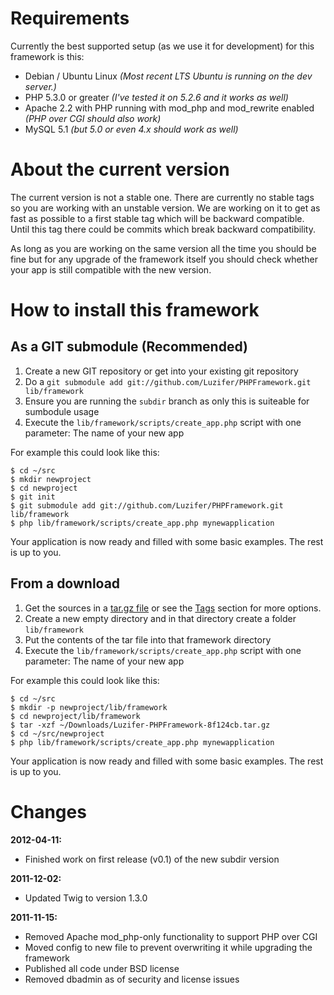 # Requirements

Currently the best supported setup (as we use it for development) for this framework is this:

- Debian / Ubuntu Linux *(Most recent LTS Ubuntu is running on the dev server.)*
- PHP 5.3.0 or greater *(I've tested it on 5.2.6 and it works as well)*
- Apache 2.2 with PHP running with mod\_php and mod\_rewrite enabled *(PHP over CGI should also work)*
- MySQL 5.1 *(but 5.0 or even 4.x should work as well)*

# About the current version

The current version is not a stable one. There are currently no stable tags so you are working with
an unstable version. We are working on it to get as fast as possible to a first stable tag which
will be backward compatible. Until this tag there could be commits which break backward compatibility.

As long as you are working on the same version all the time you should be fine but for any upgrade of
the framework itself you should check whether your app is still compatible with the new version.

# How to install this framework
## As a GIT submodule (Recommended)

1. Create a new GIT repository or get into your existing git repository
1. Do a `git submodule add git://github.com/Luzifer/PHPFramework.git lib/framework`
1. Ensure you are running the `subdir` branch as only this is suiteable for sumbodule usage
1. Execute the `lib/framework/scripts/create_app.php` script with one parameter: The name of your new app

For example this could look like this:

    $ cd ~/src
    $ mkdir newproject
    $ cd newproject
    $ git init
    $ git submodule add git://github.com/Luzifer/PHPFramework.git lib/framework
    $ php lib/framework/scripts/create_app.php mynewapplication

Your application is now ready and filled with some basic examples. The rest is up to you.

## From a download

1. Get the sources in a [tar.gz file](https://github.com/Luzifer/PHPFramework/tarball/v0.1)
   or see the [Tags](https://github.com/Luzifer/PHPFramework/tags) section for more
   options.
1. Create a new empty directory and in that directory create a folder `lib/framework`
1. Put the contents of the tar file into that framework directory
1. Execute the `lib/framework/scripts/create_app.php` script with one parameter: The name of your new app

For example this could look like this:

    $ cd ~/src
    $ mkdir -p newproject/lib/framework
    $ cd newproject/lib/framework
    $ tar -xzf ~/Downloads/Luzifer-PHPFramework-8f124cb.tar.gz
    $ cd ~/src/newproject
    $ php lib/framework/scripts/create_app.php mynewapplication

Your application is now ready and filled with some basic examples. The rest is up to you.

# Changes

**2012-04-11:**

- Finished work on first release (v0.1) of the new subdir version

**2011-12-02:**

- Updated Twig to version 1.3.0

**2011-11-15:**

- Removed Apache mod\_php-only functionality to support PHP over CGI
- Moved config to new file to prevent overwriting it while upgrading the framework
- Published all code under BSD license
- Removed dbadmin as of security and license issues
